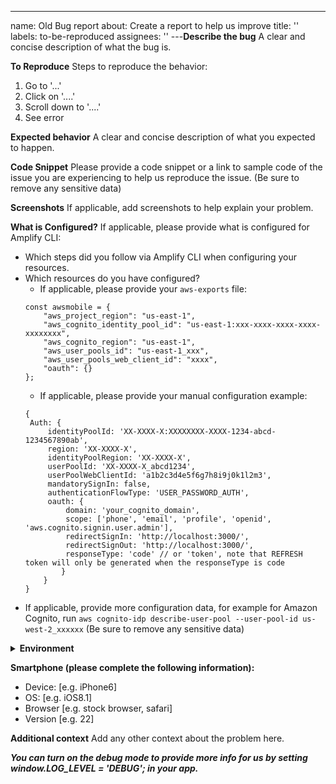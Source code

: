 ---
name: Old Bug report
about: Create a report to help us improve
title: ''
labels: to-be-reproduced
assignees: ''
---**Describe the bug**
A clear and concise description of what the bug is.

**To Reproduce**
Steps to reproduce the behavior:

1. Go to '...'
2. Click on '....'
3. Scroll down to '....'
4. See error

**Expected behavior**
A clear and concise description of what you expected to happen.

**Code Snippet**
Please provide a code snippet or a link to sample code of the issue you are experiencing to help us reproduce the issue. (Be sure to remove any sensitive data)

**Screenshots**
If applicable, add screenshots to help explain your problem.

**What is Configured?**
If applicable, please provide what is configured for Amplify CLI:

- Which steps did you follow via Amplify CLI when configuring your resources.
- Which resources do you have configured?
  - If applicable, please provide your `aws-exports` file:
  ```
  const awsmobile = {
      "aws_project_region": "us-east-1",
      "aws_cognito_identity_pool_id": "us-east-1:xxx-xxxx-xxxx-xxxx-xxxxxxxx",
      "aws_cognito_region": "us-east-1",
      "aws_user_pools_id": "us-east-1_xxx",
      "aws_user_pools_web_client_id": "xxxx",
      "oauth": {}
  };
  ```
  - If applicable, please provide your manual configuration example:
  ```
  {
   Auth: {
       identityPoolId: 'XX-XXXX-X:XXXXXXXX-XXXX-1234-abcd-1234567890ab',
       region: 'XX-XXXX-X',
       identityPoolRegion: 'XX-XXXX-X',
       userPoolId: 'XX-XXXX-X_abcd1234',
       userPoolWebClientId: 'a1b2c3d4e5f6g7h8i9j0k1l2m3',
       mandatorySignIn: false,
       authenticationFlowType: 'USER_PASSWORD_AUTH',
       oauth: {
           domain: 'your_cognito_domain',
           scope: ['phone', 'email', 'profile', 'openid', 'aws.cognito.signin.user.admin'],
           redirectSignIn: 'http://localhost:3000/',
           redirectSignOut: 'http://localhost:3000/',
           responseType: 'code' // or 'token', note that REFRESH token will only be generated when the responseType is code
          }
      }
  }
  ```
- If applicable, provide more configuration data, for example for Amazon Cognito, run `aws cognito-idp describe-user-pool --user-pool-id us-west-2_xxxxxx` (Be sure to remove any sensitive data)

<details>
  <summary><strong>Environment</strong></summary>

<!-- Please run the following command inside your project and copy/paste the output into the codeblock: -->

```
npx envinfo --system --binaries --browsers --npmPackages --npmGlobalPackages
```

</details>

**Smartphone (please complete the following information):**

- Device: [e.g. iPhone6]
- OS: [e.g. iOS8.1]
- Browser [e.g. stock browser, safari]
- Version [e.g. 22]

**Additional context**
Add any other context about the problem here.

**_You can turn on the debug mode to provide more info for us by setting window.LOG_LEVEL = 'DEBUG'; in your app._**
